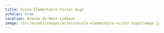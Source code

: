 ```yaml
---
title: École Élémentaire Victor Hugo
scholar: true
location: Avenue du Mont-Liébaut
image: /src/assets/images/actors/ecole-elementaire-victor-hugo/image.jpg
---
```


